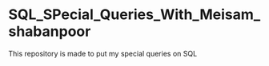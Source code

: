 # SQL_SPecial_Queries_With_Meisam_shabanpoor
This repository is made to put my special queries on SQL
